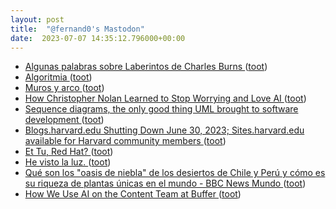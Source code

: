 ```yaml
---
layout: post
title:  "@fernand0's Mastodon"
date:  2023-07-07 14:35:12.796000+00:00
---
```

*  [Algunas palabras sobre Laberintos de Charles Burns ](https://blogs.20minutos.es/motel-margot/2023/06/21/algunas-palabras-sobre-laberintos-de-charles-burns) ([toot](https://mastodon.social/@fernand0/110673298246299434))
*  [Algoritmia ](https://javguerra.github.io/2023-06-24-algoritmia) ([toot](https://mastodon.social/@fernand0/110672510014852617))
*  [Muros y arco ](https://www.flickr.com/photos/fernand0/53006873152) ([toot](https://mastodon.social/@fernand0/110672408716207580))
*  [How Christopher Nolan Learned to Stop Worrying and Love AI  ](https://www.wired.com/story/christopher-nolan-oppenheimer-ai-apocalypse/) ([toot](https://mastodon.social/@fernand0/110672363071091553))
*  [Sequence diagrams, the only good thing UML brought to software development ](https://www.mermaidchart.com/blog/posts/sequence-diagrams-the-good-thing-uml-brought-to-software-development) ([toot](https://mastodon.social/@fernand0/110672032468340813))
*  [Blogs.harvard.edu Shutting Down June 30, 2023; Sites.harvard.edu available for Harvard community members ](https://blogs.harvard.edu/blog/2023/03/02/blogs-harvard-edu-shutting-down) ([toot](https://mastodon.social/@fernand0/110671820640976808))
*  [Et Tu, Red Hat? ](https://hackaday.com/2023/06/23/et-tu-red-hat) ([toot](https://mastodon.social/@fernand0/110671676194958789))
*  [He visto la luz. ](https://avecesunafoto.wordpress.com/2023/07/06/he-visto-la-luz-25) ([toot](https://mastodon.social/@fernand0/110668393873179000))
*  [Qué son los "oasis de niebla" de los desiertos de Chile y Perú y cómo es su riqueza de plantas únicas en el mundo - BBC News Mundo ](https://www.bbc.com/mundo/noticias-5844870) ([toot](https://mastodon.social/@fernand0/110668236007670413))
*  [How We Use AI on the Content Team at Buffer ](https://buffer.com/resources/how-we-use-ai-in-content) ([toot](https://mastodon.social/@fernand0/110668132671139660))
